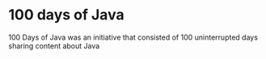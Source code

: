 # 100 days of Java
 100 Days of Java was an initiative that consisted of 100 uninterrupted days sharing content about Java
